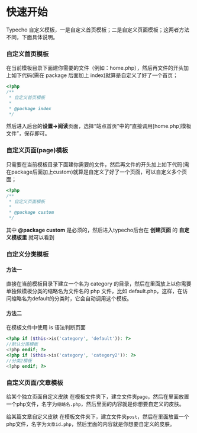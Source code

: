 # 快速开始

Typecho 自定义模板，一是自定义首页模板；二是自定义页面模板；这两者方法不同，下面具体说明。
### 自定义首页模板
在当前模板目录下面建你需要的文件（例如：home.php），然后再文件的开头加上如下代码(需在 package 后面加上 index)就算是自定义了好了一个首页；
```php
<?php
/**
 * 自定义首页模板
 *
 * @package index
 */
```
然后进入后台的**设置→阅读**页面，选择“站点首页”中的“直接调用[home.php]模板文件”，保存即可。

### 自定义页面(page)模板
只需要在当前模板目录下面建你需要的文件，然后再文件的开头加上如下代码(需在package后面加上custom)就算是自定义了好了一个页面，可以自定义多个页面；
```php
<?php
/**
 * 自定义页面模板
 *
 * @package custom
 */
```

其中 **@package custom** 是必须的，然后进入typecho后台在 **创建页面** 的 **自定义模板里** 就可以看到

### 自定义分类模板

#### 方法一

直接在当前模板目录下建立一个名为 category 的目录，然后在里面放上以你需要单独做模板分类的缩略名为文件名的 php 文件，比如 default.php，这样，在访问缩略名为default的分类时，它会自动调用这个模板。

#### 方法二

在模板文件中使用 is 语法判断页面
```php
<?php if ($this->is('category', 'default')): ?>
//默认分类模板
<?php endif; ?>
<?php if ($this->is('category', 'category2')): ?>
//分类2模板
<?php endif; ?>
```

### 自定义页面/文章模板

给某个独立页面自定义皮肤
在模板文件夹下，建立文件夹`page`，然后在里面放置一个php文件，名字为`缩略名.php`，然后里面的内容就是你想要自定义的皮肤。

给某篇文章自定义皮肤
在模板文件夹下，建立文件夹`post`，然后在里面放置一个php文件，名字为`文章id.php`，然后里面的内容就是你想要自定义的皮肤。
